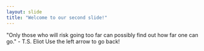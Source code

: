 ```yaml
---
layout: slide
title: "Welcome to our second slide!"
---
```

"Only those who will risk going too far can possibly find out how far one can go." - T.S. Eliot
Use the left arrow to go back!
